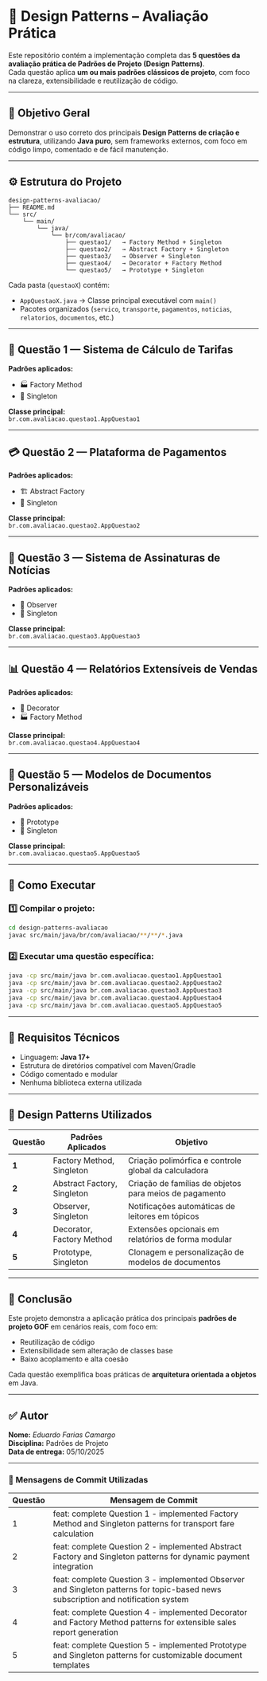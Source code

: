 # 🧩 Design Patterns – Avaliação Prática

Este repositório contém a implementação completa das **5 questões da avaliação prática de Padrões de Projeto (Design Patterns)**.  
Cada questão aplica **um ou mais padrões clássicos de projeto**, com foco na clareza, extensibilidade e reutilização de código.

---

## 🧠 Objetivo Geral

Demonstrar o uso correto dos principais **Design Patterns de criação e estrutura**, utilizando **Java puro**, sem frameworks externos, com foco em código limpo, comentado e de fácil manutenção.

---

## ⚙️ Estrutura do Projeto

```
design-patterns-avaliacao/
├── README.md
└── src/
    └── main/
        └── java/
            └── br/com/avaliacao/
                ├── questao1/   → Factory Method + Singleton
                ├── questao2/   → Abstract Factory + Singleton
                ├── questao3/   → Observer + Singleton
                ├── questao4/   → Decorator + Factory Method
                └── questao5/   → Prototype + Singleton
```

Cada pasta (`questaoX`) contém:

- `AppQuestaoX.java` → Classe principal executável com `main()`
- Pacotes organizados (`servico`, `transporte`, `pagamentos`, `noticias`, `relatorios`, `documentos`, etc.)

---

## 🧩 Questão 1 — Sistema de Cálculo de Tarifas

**Padrões aplicados:**

- 🏭 Factory Method
- 🔁 Singleton

**Classe principal:**  
`br.com.avaliacao.questao1.AppQuestao1`

---

## 💳 Questão 2 — Plataforma de Pagamentos

**Padrões aplicados:**

- 🏗️ Abstract Factory
- 🔁 Singleton

**Classe principal:**  
`br.com.avaliacao.questao2.AppQuestao2`

---

## 📰 Questão 3 — Sistema de Assinaturas de Notícias

**Padrões aplicados:**

- 👀 Observer
- 🔁 Singleton

**Classe principal:**  
`br.com.avaliacao.questao3.AppQuestao3`

---

## 📊 Questão 4 — Relatórios Extensíveis de Vendas

**Padrões aplicados:**

- 🎨 Decorator
- 🏭 Factory Method

**Classe principal:**  
`br.com.avaliacao.questao4.AppQuestao4`

---

## 🧾 Questão 5 — Modelos de Documentos Personalizáveis

**Padrões aplicados:**

- 🧬 Prototype
- 🔁 Singleton

**Classe principal:**  
`br.com.avaliacao.questao5.AppQuestao5`

---

## 🧰 Como Executar

### 1️⃣ Compilar o projeto:

```bash
cd design-patterns-avaliacao
javac src/main/java/br/com/avaliacao/**/**/*.java
```

### 2️⃣ Executar uma questão específica:

```bash
java -cp src/main/java br.com.avaliacao.questao1.AppQuestao1
java -cp src/main/java br.com.avaliacao.questao2.AppQuestao2
java -cp src/main/java br.com.avaliacao.questao3.AppQuestao3
java -cp src/main/java br.com.avaliacao.questao4.AppQuestao4
java -cp src/main/java br.com.avaliacao.questao5.AppQuestao5
```

---

## 🧱 Requisitos Técnicos

- Linguagem: **Java 17+**
- Estrutura de diretórios compatível com Maven/Gradle
- Código comentado e modular
- Nenhuma biblioteca externa utilizada

---

## 🧩 Design Patterns Utilizados

| Questão | Padrões Aplicados           | Objetivo                                               |
| ------- | --------------------------- | ------------------------------------------------------ |
| **1**   | Factory Method, Singleton   | Criação polimórfica e controle global da calculadora   |
| **2**   | Abstract Factory, Singleton | Criação de famílias de objetos para meios de pagamento |
| **3**   | Observer, Singleton         | Notificações automáticas de leitores em tópicos        |
| **4**   | Decorator, Factory Method   | Extensões opcionais em relatórios de forma modular     |
| **5**   | Prototype, Singleton        | Clonagem e personalização de modelos de documentos     |

---

## 🏁 Conclusão

Este projeto demonstra a aplicação prática dos principais **padrões de projeto GOF** em cenários reais, com foco em:

- Reutilização de código
- Extensibilidade sem alteração de classes base
- Baixo acoplamento e alta coesão

Cada questão exemplifica boas práticas de **arquitetura orientada a objetos** em Java.

---

## ✅ Autor

**Nome:** _Eduardo Farias Camargo_  
**Disciplina:** Padrões de Projeto
<br/>
**Data de entrega:** 05/10/2025

---

### 💬 Mensagens de Commit Utilizadas

| Questão | Mensagem de Commit                                                                                                                |
| ------- | --------------------------------------------------------------------------------------------------------------------------------- |
| 1       | feat: complete Question 1 - implemented Factory Method and Singleton patterns for transport fare calculation                      |
| 2       | feat: complete Question 2 - implemented Abstract Factory and Singleton patterns for dynamic payment integration                   |
| 3       | feat: complete Question 3 - implemented Observer and Singleton patterns for topic-based news subscription and notification system |
| 4       | feat: complete Question 4 - implemented Decorator and Factory Method patterns for extensible sales report generation              |
| 5       | feat: complete Question 5 - implemented Prototype and Singleton patterns for customizable document templates                      |
